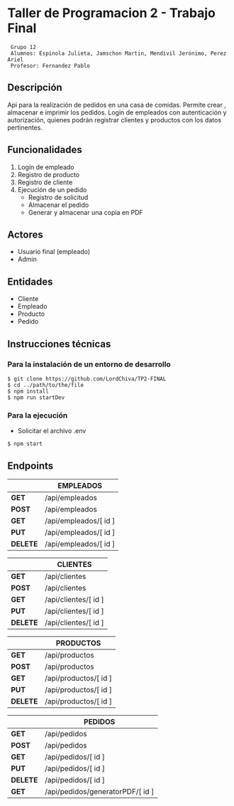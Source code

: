 # Taller de Programacion 2 - Trabajo Final 
     Grupo 12
     Alumnos: Espinola Julieta, Jamschon Martin, Mendivil Jerónimo, Perez Ariel
     Profesor: Fernandez Pablo

## Descripción
Api para la realización de pedidos en una casa de comidas. 
Permite crear , almacenar e imprimir los pedidos. 
Login de empleados con autenticación y autorización, quienes podrán registrar clientes y productos con los datos pertinentes.

## Funcionalidades 
1. Login de empleado
2. Registro de producto
3. Registro de cliente
4. Ejecución de un pedido
    - Registro de solicitud 
    - Almacenar el pedido
    - Generar y almacenar una copia en PDF
## Actores 
- Usuario final (empleado)
- Admin

## Entidades
- Cliente
- Empleado
- Producto
- Pedido

## Instrucciones técnicas

### Para la instalación de un entorno de desarrollo
```
$ git clone https://github.com/LordChiva/TP2-FINAL
$ cd ../path/to/the/file
$ npm install
$ npm run startDev
```

### Para la ejecución
- Solicitar el archivo .env
```
$ npm start
```
    
## Endpoints
| | EMPLEADOS |
| --------| -------------- |
| **GET** | /api/empleados |
| **POST**| /api/empleados |
| **GET** | /api/empleados/[ id ] |
| **PUT** | /api/empleados/[ id ] |
| **DELETE** | /api/empleados/[ id ] |

| | CLIENTES | 
| --------| -------------- |
| **GET** | /api/clientes |
| **POST**| /api/clientes |
| **GET** | /api/clientes/[ id ] |
| **PUT** | /api/clientes/[ id ] |
| **DELETE** | /api/clientes/[ id ] |

| | PRODUCTOS |
| --------| -------------- |
| **GET** | /api/productos |
| **POST**| /api/productos |
| **GET** | /api/productos/[ id ] |
| **PUT** | /api/productos/[ id ] |
| **DELETE** | /api/productos/[ id ] |

| | PEDIDOS |
| --------| -------------- |
| **GET** | /api/pedidos |
| **POST**| /api/pedidos |
| **GET** | /api/pedidos/[ id ] |
| **PUT** | /api/pedidos/[ id ] |
| **DELETE** | /api/pedidos/[ id ] |
| **GET** | /api/pedidos/generatorPDF/[ id ] |

